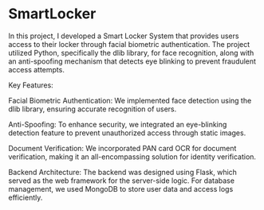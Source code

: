 # SmartLocker
In this project, I developed a Smart Locker System that provides users access to their locker through facial biometric authentication. The project utilized Python, specifically the dlib library, for face recognition, along with an anti-spoofing mechanism that detects eye blinking to prevent fraudulent access attempts.

Key Features:

Facial Biometric Authentication: We implemented face detection using the dlib library, ensuring accurate recognition of users.

Anti-Spoofing: To enhance security, we integrated an eye-blinking detection feature to prevent unauthorized access through static images.

Document Verification: We incorporated PAN card OCR for document verification, making it an all-encompassing solution for identity verification.

Backend Architecture: The backend was designed using Flask, which served as the web framework for the server-side logic. For database management, we used MongoDB to store user data and access logs efficiently.

